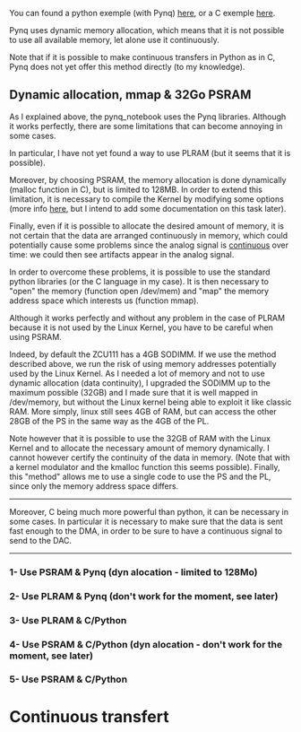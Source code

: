 You can found a python exemple (with Pynq) [here](https://pynq.readthedocs.io/en/latest/pynq_libraries/dma.html), or a C exemple [here](https://lauri.xn--vsandi-pxa.com/hdl/zynq/xilinx-dma.html).

Pynq uses dynamic memory allocation, which means that it is not possible to use all available memory, let alone use it continuously.

Note that if it is possible to make continuous transfers in Python as in C, Pynq does not yet offer this method directly (to my knowledge). 


## Dynamic allocation, mmap & 32Go PSRAM

As I explained above, the pynq_notebook uses the Pynq libraries. Although it works perfectly, there are some limitations that can become annoying in some cases. 

In particular, I have not yet found a way to use PLRAM (but it seems that it is possible).

Moreover, by choosing PSRAM, the memory allocation is done dynamically (malloc function in C), but is limited to 128MB. In order to extend this limitation, it is necessary to compile the Kernel by modifying some options (more info [here](https://discuss.pynq.io/t/pynq-maximum-allocatable-memory-cma/1593), but I intend to add some documentation on this task later).

Finally, even if it is possible to allocate the desired amount of memory, it is not certain that the data are arranged continuously in memory, which could potentially cause some problems since the analog signal is [continuous]() over time: we could then see artifacts appear in the analog signal. 

In order to overcome these problems, it is possible to use the standard python libraries (or the C language in my case). 
It is then necessary to "open" the memory (function open /dev/mem) and "map" the memory address space which interests us (function mmap). 

Although it works perfectly and without any problem in the case of PLRAM because it is not used by the Linux Kernel, you have to be careful when using PSRAM. 

Indeed, by default the ZCU111 has a 4GB SODIMM. If we use the method described above, we run the risk of using memory addresses potentially used by the Linux Kernel. As I needed a lot of memory and not to use dynamic allocation (data continuity), I upgraded the SODIMM up to the maximum possible (32GB) and I made sure that it is well mapped in /dev/memory, but without the Linux kernel being able to exploit it like classic RAM. More simply, linux still sees 4GB of RAM, but can access the other 28GB of the PS in the same way as the 4GB of the PL.

Note however that it is possible to use the 32GB of RAM with the Linux Kernel and to allocate the necessary amount of memory dynamically. I cannot however certify the continuity of the data in memory. (Note that with a kernel modulator and the kmalloc function this seems possible). 
Finally, this "method" allows me to use a single code to use the PS and the PL, since only the memory address space differs. 



***

Moreover, C being much more powerful than python, it can be necessary in some cases. In particular it is necessary to make sure that the data is sent fast enough to the DMA, in order to be sure to have a continuous signal to send to the DAC.

***




### 1- Use PSRAM & Pynq (dyn alocation - limited to 128Mo)

### 2- Use PLRAM & Pynq (don't work for the moment, see later)

### 3- Use PLRAM & C/Python

### 4- Use PSRAM & C/Python (dyn alocation - don't work for the moment, see later)

### 5- Use PSRAM & C/Python

# Continuous transfert